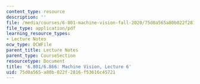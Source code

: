 ```yaml
---
content_type: resource
description: ''
file: /media/courses/6-801-machine-vision-fall-2020/75d0a565a80b022f2816f53616c45721_MIT6_801F20_lec6.pdf
file_type: application/pdf
learning_resource_types:
- Lecture Notes
ocw_type: OCWFile
parent_title: Lecture Notes
parent_type: CourseSection
resourcetype: Document
title: '6.801/6.866: Machine Vision, Lecture 6'
uid: 75d0a565-a80b-022f-2816-f53616c45721
---
```


